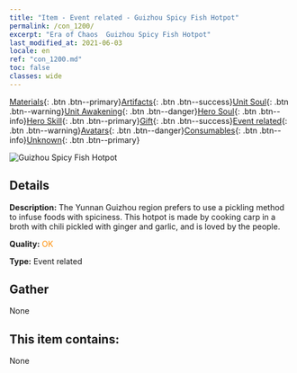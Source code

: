 ```yaml
---
title: "Item - Event related - Guizhou Spicy Fish Hotpot"
permalink: /con_1200/
excerpt: "Era of Chaos  Guizhou Spicy Fish Hotpot"
last_modified_at: 2021-06-03
locale: en
ref: "con_1200.md"
toc: false
classes: wide
---
```

 [Materials](/Items/){: .btn .btn--primary}[Artifacts](/Items/Artifacts/){: .btn .btn--success}[Unit Soul](/Items/UnitSoul/){: .btn .btn--warning}[Unit Awakening](/Items/UnitAwakening/){: .btn .btn--danger}[Hero Soul](/Items/HeroSoul/){: .btn .btn--info}[Hero Skill](/Items/HeroSkill/){: .btn .btn--primary}[Gift](/Items/Gift/){: .btn .btn--success}[Event related](/Items/Events/){: .btn .btn--warning}[Avatars](/Items/Avatars/){: .btn .btn--danger}[Consumables](/Items/Consumables/){: .btn .btn--info}[Unknown](/Items/Unknown/){: .btn .btn--primary}

 ![Guizhou Spicy Fish Hotpot](/images/t/i_81521131.png)

## Details
 **Description:** The Yunnan Guizhou region prefers to use a pickling method to infuse foods with spiciness. This hotpot is made by cooking carp in a broth with chili pickled with ginger and garlic, and is loved by the people.

 **Quality:** <span style="color: #FF8C00">OK</span>

 **Type:** Event related

## Gather

  None

## This item contains:

  None

